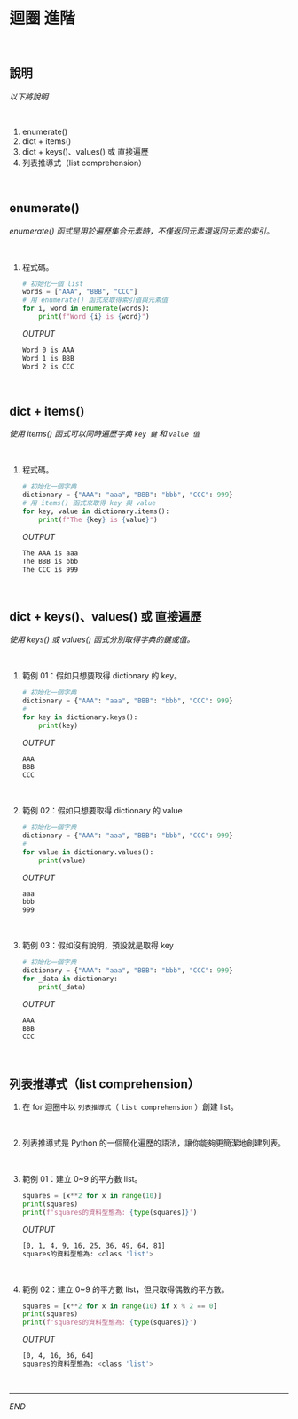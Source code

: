 # 迴圈 進階

<br>

## 說明

_以下將說明_

<br>

1. enumerate()
2. dict + items()
3. dict + keys()、values() 或 直接遍歷
4. 列表推導式（list comprehension）

<br>

## enumerate()

_enumerate() 函式是用於遍歷集合元素時，不僅返回元素還返回元素的索引。_

<br>

1. 程式碼。

    ```python
    # 初始化一個 list
    words = ["AAA", "BBB", "CCC"]
    # 用 enumerate() 函式來取得索引值與元素值
    for i, word in enumerate(words):
        print(f"Word {i} is {word}")

    ```
    _OUTPUT_
    ```bash
    Word 0 is AAA
    Word 1 is BBB
    Word 2 is CCC
    ```

</br>

## dict + items()

_使用 items() 函式可以同時遍歷字典 `key 鍵` 和 `value 值`_

<br>

1. 程式碼。

    ```python
    # 初始化一個字典
    dictionary = {"AAA": "aaa", "BBB": "bbb", "CCC": 999}
    # 用 items() 函式來取得 key 與 value
    for key, value in dictionary.items():
        print(f"The {key} is {value}")
    ```
    _OUTPUT_
    ```bash
    The AAA is aaa
    The BBB is bbb
    The CCC is 999
    ```

</br>

## dict + keys()、values() 或 直接遍歷

_使用 keys() 或 values() 函式分別取得字典的鍵或值。_

<br>

1. 範例 01：假如只想要取得 dictionary 的 key。

    ```python
    # 初始化一個字典
    dictionary = {"AAA": "aaa", "BBB": "bbb", "CCC": 999}
    #  
    for key in dictionary.keys():
        print(key)
    ```
    _OUTPUT_
    ```bash
    AAA
    BBB
    CCC
    ```

<br>

2. 範例 02：假如只想要取得 dictionary 的 value

    ```python
    # 初始化一個字典
    dictionary = {"AAA": "aaa", "BBB": "bbb", "CCC": 999}
    # 
    for value in dictionary.values():
        print(value)
    ```
    _OUTPUT_
    ```bash
    aaa
    bbb
    999
    ```

<br>

3. 範例 03：假如沒有說明，預設就是取得 key

    ```python
    # 初始化一個字典
    dictionary = {"AAA": "aaa", "BBB": "bbb", "CCC": 999}
    for _data in dictionary:
        print(_data)
    ```
    _OUTPUT_
    ```bash
    AAA
    BBB
    CCC
    ```

</br>

## 列表推導式（list comprehension）

1. 在 for 迴圈中以 `列表推導式`（ `list comprehension` ）創建 list。

</br>

2. 列表推導式是 Python 的一個簡化遍歷的語法，讓你能夠更簡潔地創建列表。

</br>

3. 範例 01：建立 0~9 的平方數 list。

    ```python
    squares = [x**2 for x in range(10)]
    print(squares)
    print(f'squares的資料型態為: {type(squares)}')
    ```
    _OUTPUT_
    ```bash
    [0, 1, 4, 9, 16, 25, 36, 49, 64, 81]
    squares的資料型態為: <class 'list'>
    ```

</br>

4. 範例 02：建立 0~9 的平方數 list，但只取得偶數的平方數。

    ```python
    squares = [x**2 for x in range(10) if x % 2 == 0]
    print(squares)
    print(f'squares的資料型態為: {type(squares)}')
    ```
    _OUTPUT_
    ```bash
    [0, 4, 16, 36, 64]
    squares的資料型態為: <class 'list'>
    ```

<br>

---

_END_
